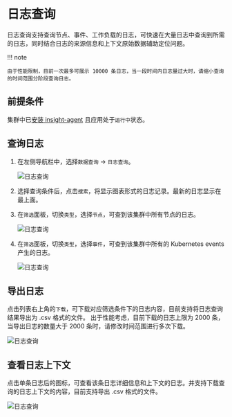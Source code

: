 # 日志查询

日志查询支持查询节点、事件、工作负载的日志，可快速在大量日志中查询到所需的日志，同时结合日志的来源信息和上下文原始数据辅助定位问题。

!!! note

    由于性能限制，目前一次最多可展示 10000 条日志，当一段时间内日志量过大时，请缩小查询的时间范围分阶段查询日志。

## 前提条件

集群中已[安装 insight-agent](../../quickstart/install/install-agent.md) 且应用处于`运行中`状态。

## 查询日志

1. 在左侧导航栏中，选择`数据查询` -> `日志查询`。

    ![日志查询](https://docs.daocloud.io/daocloud-docs-images/docs/insight/images/log01.png)

2. 选择查询条件后，点击`搜索`，将显示图表形式的日志记录。最新的日志显示在最上面。

3. 在`筛选`面板，切换`类型`，选择`节点`，可查到该集群中所有节点的日志。

    ![日志查询](https://docs.daocloud.io/daocloud-docs-images/docs/insight/images/log03.png)

4. 在`筛选`面板，切换`类型`，选择`事件`，可查到该集群中所有的 Kubernetes events 产生的日志。

    ![日志查询](https://docs.daocloud.io/daocloud-docs-images/docs/insight/images/log04.png)

## 导出日志

点击列表右上角的`下载`，可下载对应筛选条件下的日志内容，目前支持将日志查询结果导出为 .csv 格式的文件。
出于性能考虑，目前下载的日志上限为 2000 条，当导出日志的数量大于 2000 条时，请修改时间范围进行多次下载。

![日志查询](https://docs.daocloud.io/daocloud-docs-images/docs/insight/images/log05.png)

## 查看日志上下文

点击单条日志后的图标，可查看该条日志详细信息和上下文的日志。并支持下载查询的日志上下文的内容，目前支持导出 .csv 格式的文件。

![日志查询](https://docs.daocloud.io/daocloud-docs-images/docs/insight/images/log02.png)
